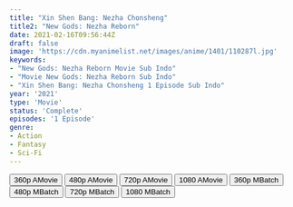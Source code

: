 ```yaml
---
title: "Xin Shen Bang: Nezha Chonsheng"
title2: "New Gods: Nezha Reborn"
date: 2021-02-16T09:56:44Z
draft: false
image: 'https://cdn.myanimelist.net/images/anime/1401/110287l.jpg'
keywords:
- "New Gods: Nezha Reborn Movie Sub Indo"
- "Movie New Gods: Nezha Reborn Sub Indo"
- "Xin Shen Bang: Nezha Chonsheng 1 Episode Sub Indo"
year: '2021'
type: 'Movie'
status: 'Complete'
episodes: '1 Episode'
genre:
- Action
- Fantasy
- Sci-Fi
---
```


<div class="d-g gg-5 gtc-r ai-c">
<button onclick="window.open('?arc=eR6S19XIO7_20221106/1/MP4/Kuramanime-NGODS_NC-360p-NF','_blank')">360p AMovie</button>
<button onclick="window.open('?arc=eR6S19XIO7_20221106/1/MP4/Kuramanime-NGODS_NC-480p-NF','_blank')">480p AMovie</button>
<button onclick="window.open('?arc=eR6S19XIO7_20221106/1/MP4/Kuramanime-NGODS_NC-720p-NF','_blank')">720p AMovie</button>
<button onclick="window.open('?arc=eR6S19XIO7_20221106/1/MP4/Kuramanime-NGODS_NC-1080p-NF','_blank')">1080 AMovie</button>
<button onclick="window.open('?bmed=02xw3g7bjeednub','_blank')">360p MBatch</button>
<button onclick="window.open('?bmed=k5n6smoslkrhnnj','_blank')">480p MBatch</button>
<button onclick="window.open('?bmed=aqoc1wnjjnlmgtj','_blank')">720p MBatch</button>
<button onclick="window.open('?bmed=tf75xxi1jog51ux','_blank')">1080 MBatch</button>
</div>